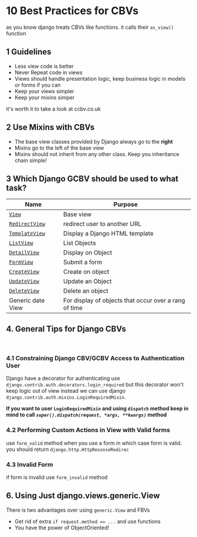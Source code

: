 # 10 Best Practices for CBVs
as you know django treats CBVs like functions. it calls their `as_view()` function

## 1 Guidelines
* Less view code is better
* Never Repeat code in views
* Views should handle presentation logic, keep business logic in models or forms if you can
* Keep your views simpler
* Keep your mixins simper

it's worth it to take a look at ccbv.co.uk

## 2 Use Mixins with CBVs
* The base view classes provided by Django always go to the **right**
* Mixins go to the left of the base view
* Mixins should not inherit from any other class. Keep you inheritance chain simple!

## 3 Which Django GCBV should be used to what task?

| Name        | Purpose     |
| ----------- | ----------- |
| [`View`](https://docs.djangoproject.com/en/3.2/ref/class-based-views/base/#django.views.generic.base.View)      | Base view       |
| [`RedirectView`](https://docs.djangoproject.com/en/3.2/ref/class-based-views/base/#redirectview)  | redirect user to another URL        |
| [`TemplateView`](https://docs.djangoproject.com/en/3.2/ref/class-based-views/base/#templateview) | Display a Django HTML template |
| [`ListView`](https://docs.djangoproject.com/en/3.2/ref/class-based-views/generic-display/#listview) | List Objects
| [`DetailView`](https://docs.djangoproject.com/en/3.2/ref/class-based-views/generic-display/#detailview) | Display on Object |
| [`FormView`](https://docs.djangoproject.com/en/3.2/ref/class-based-views/generic-editing/#django.views.generic.edit.FormView) | Submit a form |
| [`CreateView`](https://docs.djangoproject.com/en/3.2/ref/class-based-views/generic-editing/#django.views.generic.edit.CreateView) | Create on object |
| [`UpdateView`](https://docs.djangoproject.com/en/3.2/ref/class-based-views/generic-editing/#updateview) | Update an Object |
| [`DeleteView`](https://docs.djangoproject.com/en/3.2/ref/class-based-views/generic-editing/#django.views.generic.edit.DeleteView) | Delete an object |
| Generic date View | For display of objects that occur over a rang of time |


## 4. General Tips for Django CBVs
<br />

### 4.1 Constraining Django CBV/GCBV Access to Authentication User
Django have a decorator for authenticating use `django.contrib.auth.decorators.login_required` but this decorator won't keep logic out of view instead we can use django `django.contrib.auth.mixins.LoginRequiredMixin`.


**If you want to user `LoginRequiredMixin` and using `dispatch` method keep in mind to call ***`super().dispatch(request, *args, **kwargs)`*** method**

### 4.2 Performing Custom Actions in View with Valid forms
use `form_valid` method when you use a form in which case form is valid. you should return `django.http.HttpResonseRedirec`

### 4.3 Invalid Form
if form is invalid use `form_invalid` method

## 6. Using Just django.views.generic.View
There is two advantages over using `generic.View` and FBVs

*   Get rid of extra `if request.method == ...` and use functions
*   You have  the power of ObjectOriented!


